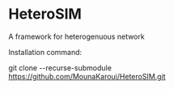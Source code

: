 # HeteroSIM

A framework for heterogenuous network


Installation command:


git clone --recurse-submodule https://github.com/MounaKaroui/HeteroSIM.git

